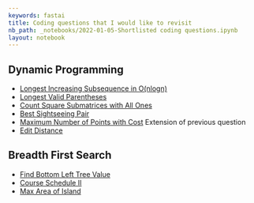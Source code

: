 ```yaml
---
keywords: fastai
title: Coding questions that I would like to revisit
nb_path: _notebooks/2022-01-05-Shortlisted coding questions.ipynb
layout: notebook
---
```


<!--
#################################################
### THIS FILE WAS AUTOGENERATED! DO NOT EDIT! ###
#################################################
# file to edit: _notebooks/2022-01-05-Shortlisted coding questions.ipynb
-->

<div class="container" id="notebook-container">
        
<div class="cell border-box-sizing text_cell rendered"><div class="inner_cell">
<div class="text_cell_render border-box-sizing rendered_html">
<h2 id="Dynamic-Programming">Dynamic Programming<a class="anchor-link" href="#Dynamic-Programming"> </a></h2><ul>
<li><a href="https://www.geeksforgeeks.org/longest-monotonically-increasing-subsequence-size-n-log-n/">Longest Increasing Subsequence in O(nlogn)</a></li>
<li><a href="https://leetcode.com/problems/longest-valid-parentheses/submissions/">Longest Valid Parentheses</a></li>
<li><a href="https://leetcode.com/problems/count-square-submatrices-with-all-ones/">Count Square Submatrices with All Ones</a></li>
<li><a href="https://leetcode.com/problems/best-sightseeing-pair/">Best Sightseeing Pair</a></li>
<li><a href="https://leetcode.com/problems/maximum-number-of-points-with-cost/">Maximum Number of Points with Cost</a> Extension of previous question</li>
<li><a href="https://leetcode.com/problems/edit-distance/">Edit Distance</a></li>
</ul>

</div>
</div>
</div>
<div class="cell border-box-sizing text_cell rendered"><div class="inner_cell">
<div class="text_cell_render border-box-sizing rendered_html">
<h2 id="Breadth-First-Search">Breadth First Search<a class="anchor-link" href="#Breadth-First-Search"> </a></h2><ul>
<li><a href="https://leetcode.com/problems/find-bottom-left-tree-value/">Find Bottom Left Tree Value</a></li>
<li><a href="https://leetcode.com/problems/course-schedule-ii/">Course Schedule II</a></li>
<li><a href="https://leetcode.com/problems/max-area-of-island/">Max Area of Island</a></li>
</ul>

</div>
</div>
</div>
</div>
 

